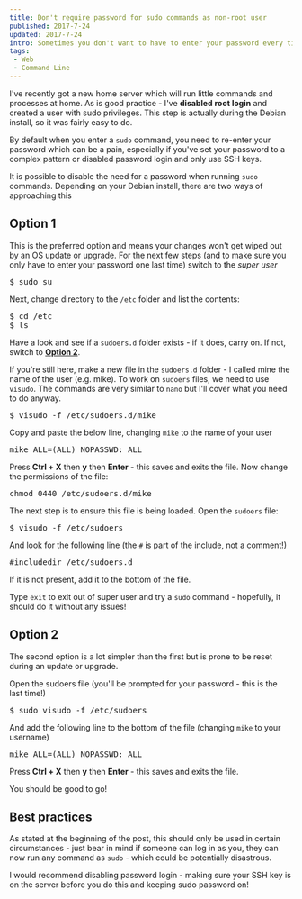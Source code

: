 ```yaml
---
title: Don't require password for sudo commands as non-root user
published: 2017-7-24
updated: 2017-7-24
intro: Sometimes you don't want to have to enter your password every time you run a sudo command - this blog post walks you through disabling that.
tags:
 - Web
 - Command Line
---
```


I've recently got a new home server which will run little commands and processes at home. As is good practice - I've **disabled root login** and created a user with sudo privileges. This step is actually during the Debian install, so it was fairly easy to do.

By default when you enter a `sudo` command, you need to re-enter your password which can be a pain, especially if you've set your password to a complex pattern or disabled password login and only use SSH keys.

It is possible to disable the need for a password when running `sudo` commands. Depending on your Debian install, there are two ways of approaching this

## Option 1

This is the preferred option and means your changes won't get wiped out by an OS update or upgrade. For the next few steps (and to make sure you only have to enter your password one last time) switch to the _super user_

<pre class="language-bash">$ sudo su</pre>

Next, change directory to the `/etc` folder and list the contents:

<pre class="language-bash">$ cd /etc
$ ls</pre>

Have a look and see if a `sudoers.d` folder exists - if it does, carry on. If not, switch to **[Option 2](#option-2)**. 

If you're still here, make a new file in the `sudoers.d` folder - I called mine the name of the user (e.g. mike). To work on `sudoers` files, we need to use `visudo`. The commands are very similar to `nano` but I'll cover what you need to do anyway.

<pre class="language-bash">$ visudo -f /etc/sudoers.d/mike</pre>

Copy and paste the below line, changing `mike` to the name of your user

<pre class="language-bash">mike ALL=(ALL) NOPASSWD: ALL</pre>

Press **Ctrl + X** then **y** then **Enter**  - this saves and exits the file. Now change the permissions of the file:

<pre class="language-bash">chmod 0440 /etc/sudoers.d/mike</pre>

The next step is to ensure this file is being loaded. Open the `sudoers` file:

<pre class="language-bash">$ visudo -f /etc/sudoers</pre>

And look for the following line (the `#` is part of the include, not a comment!)

<pre class="language-bash">#includedir /etc/sudoers.d</pre>

If it is not present, add it to the bottom of the file. 

Type `exit` to exit out of super user and try a `sudo` command - hopefully, it should do it without any issues!

## Option 2

The second option is a lot simpler than the first but is prone to be reset during an update or upgrade.

Open the sudoers file (you'll be prompted for your password - this is the last time!)

<pre class="language-bash">$ sudo visudo -f /etc/sudoers</pre>

And add the following line to the bottom of the file (changing `mike` to your username)

<pre class="language-bash">mike ALL=(ALL) NOPASSWD: ALL</pre>

Press **Ctrl + X** then **y** then **Enter**  - this saves and exits the file.

You should be good to go!

## Best practices

As stated at the beginning of the post, this should only be used in certain circumstances - just bear in mind if someone can log in as you, they can now run any command as `sudo` - which could be potentially disastrous.

I would recommend disabling password login - making sure your SSH key is on the server before you do this and keeping sudo password on!